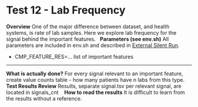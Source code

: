 # Test 12 - Lab Frequency

**Overview**
One of the major difference between dataset, and health systems, is rate of lab samples. Here we explore lab frequency for the signal behind the important features.
 
**Parameters (see env.sh)**
All parameters are included in env.sh and described in [External Silent Run](../External%20Silent%20Run).

- CMP_FEATURE_RES=... list of important features
****
**What is actually done?**
For every signal relevant to an important feature, create value counts table - how many patients have n labs from this type.
 
**Test Results Review**
Results, separate signal.tsv per relevant signal, are located in signals_cnt 
 
**How to read the results**
It is difficult to learn from the results without a reference. 
